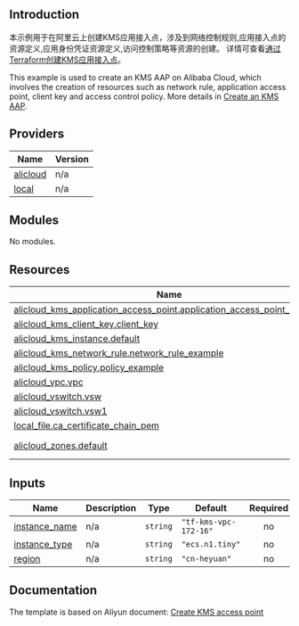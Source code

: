 ## Introduction

<!-- DOCS_DESCRIPTION_CN -->
本示例用于在阿里云上创建KMS应用接入点，涉及到网络控制规则,应用接入点的资源定义,应用身份凭证资源定义,访问控制策略等资源的创建。
详情可查看[通过Terraform创建KMS应用接入点](http://help.aliyun.com/document_detail/2572878.htm)。
<!-- DOCS_DESCRIPTION_CN -->

<!-- DOCS_DESCRIPTION_EN -->
This example is used to create an KMS AAP on Alibaba Cloud, which involves the creation of resources such as network rule, application access point, client key and access control policy.
More details in [Create an KMS AAP](http://help.aliyun.com/document_detail/2572878.htm).
<!-- DOCS_DESCRIPTION_EN -->

<!-- BEGIN_TF_DOCS -->
## Providers

| Name | Version |
|------|---------|
| <a name="provider_alicloud"></a> [alicloud](#provider\_alicloud) | n/a |
| <a name="provider_local"></a> [local](#provider\_local) | n/a |

## Modules

No modules.

## Resources

| Name | Type |
|------|------|
| [alicloud_kms_application_access_point.application_access_point_example](https://registry.terraform.io/providers/aliyun/alicloud/latest/docs/resources/kms_application_access_point) | resource |
| [alicloud_kms_client_key.client_key](https://registry.terraform.io/providers/aliyun/alicloud/latest/docs/resources/kms_client_key) | resource |
| [alicloud_kms_instance.default](https://registry.terraform.io/providers/aliyun/alicloud/latest/docs/resources/kms_instance) | resource |
| [alicloud_kms_network_rule.network_rule_example](https://registry.terraform.io/providers/aliyun/alicloud/latest/docs/resources/kms_network_rule) | resource |
| [alicloud_kms_policy.policy_example](https://registry.terraform.io/providers/aliyun/alicloud/latest/docs/resources/kms_policy) | resource |
| [alicloud_vpc.vpc](https://registry.terraform.io/providers/aliyun/alicloud/latest/docs/resources/vpc) | resource |
| [alicloud_vswitch.vsw](https://registry.terraform.io/providers/aliyun/alicloud/latest/docs/resources/vswitch) | resource |
| [alicloud_vswitch.vsw1](https://registry.terraform.io/providers/aliyun/alicloud/latest/docs/resources/vswitch) | resource |
| [local_file.ca_certificate_chain_pem](https://registry.terraform.io/providers/hashicorp/local/latest/docs/resources/file) | resource |
| [alicloud_zones.default](https://registry.terraform.io/providers/aliyun/alicloud/latest/docs/data-sources/zones) | data source |

## Inputs

| Name | Description | Type | Default | Required |
|------|-------------|------|---------|:--------:|
| <a name="input_instance_name"></a> [instance\_name](#input\_instance\_name) | n/a | `string` | `"tf-kms-vpc-172-16"` | no |
| <a name="input_instance_type"></a> [instance\_type](#input\_instance\_type) | n/a | `string` | `"ecs.n1.tiny"` | no |
| <a name="input_region"></a> [region](#input\_region) | n/a | `string` | `"cn-heyuan"` | no |
<!-- END_TF_DOCS -->
## Documentation
<!-- docs-link --> 

The template is based on Aliyun document: [Create KMS access point](http://help.aliyun.com/document_detail/2572878.htm) 

<!-- docs-link --> 